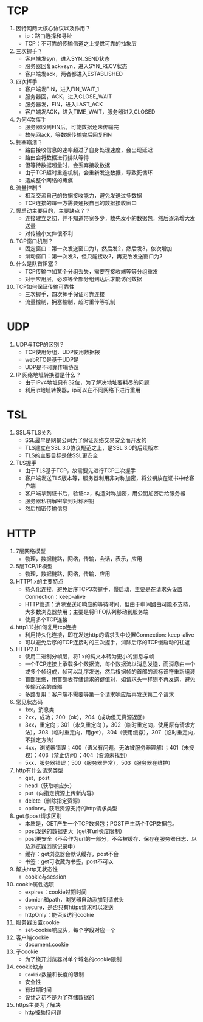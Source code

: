 # 

# TCP

1. 因特网两大核心协议以及作用？
   - ip：路由选择和寻址
   - TCP：不可靠的传输信道之上提供可靠的抽象层
2. 三次握手？
   - 客户端发syn，进入SYN_SEND状态
   - 服务器回复ack+syn，进入SYN_RECV状态
   - 客户端发ack，两者都进入ESTABLISHED
3. 四次挥手
   - 客户端发FIN，进入FIN_WAIT_1
   - 服务器回，ACK，进入CLOSE_WAIT
   - 服务器发，FIN，进入LAST_ACK
   - 客户端发ACK，进入TIME_WAIT，服务器进入CLOSED
4. 为何4次挥手
   - 服务器收到FIN后，可能数据还未传输完
   - 故先回ack，等数据传输完后回复FIN
5. 拥塞崩溃？
   - 路由接收信息的速率超过了自身处理速度，会出现延迟
   - 路由会将数据进行排队等待
   - 但等待数据超量时，会丢弃接收数据
   - 由于TCP超时重连机制，会重新发送数据，导致死循环
   - 造成整个网络的瘫痪
6. 流量控制？
   - 相互交流自己的数据接收能力，避免发送过多数据
   - TCP连接的每一方需要通报自己的数据接收窗口
7. 慢启动主要目的，主要缺点？？
   - 连接建立之初，并不知道带宽多少，故先发小的数据包，然后逐渐增大发送量
   - 对传输小文件很不利
8. TCP窗口机制？
   - 固定窗口：第一次发送窗口为1，然后发2，然后发3，依次增加
   - 滑动窗口：第一次发3，但只能接收2，再更改发送窗口为2
9. 什么是队首阻塞？
   - TCP传输中如某个分组丢失，需要在接收端等等分组重发
   - 对于应用层，必须等全部分组到达后才能访问数据
10. TCP如何保证传输可靠性
    - 三次握手，四次挥手保证可靠连接
    - 流量控制，拥塞控制，超时重传等机制

# UDP

1. UDP与TCP的区别？
   - TCP使用分组，UDP使用数据报
   - webRTC是基于UDP是
   - UDP是不可靠传输协议
2. IP 网络地址转换器是什么？
   - 由于IPv4地址只有32位，为了解决地址要耗尽的问题
   - 利用ip地址转换器，ip可以在不同网络下进行重用



# TSL

1. SSL与TLS关系
   - SSL最早是网景公司为了保证网络交易安全而开发的
   - TLS建立在SSL 3.0协议规范之上，是SSL 3.0的后续版本
   - TLS的主要目标是使SSL更安全
2. TLS握手
   - 由于TLS基于TCP，故需要先进行TCP三次握手
   - 客户端发送TLS版本等，服务器利用非对称加密，将公钥放在证书中给客户端
   - 客户端拿到证书后，验证ca，构造对称加密，用公钥加密后给服务器
   - 服务器私钥解密拿到对称密钥
   - 然后加密传输信息

# HTTP

1. 7层网络模型
   - 物理，数据链路，网络，传输，会话，表示，应用
2. 5层TCP/IP模型
   - 物理，数据链路，网络，传输，应用
3. HTTP1.x的主要特点
   - 持久化连接，避免后序TCP3次握手，慢启动，主要是在请求头设置Connection：keep-alive
   - HTTP管道：消除发送和响应的等待时间，但由于中间路由可能不支持，大多数浏览器禁用；主要是将FIFO队列移动到服务端
   - 使用多个TCP连接
4. http1.1时如何复用tcp连接
   - 利用持久化连接，即在发送http的请求头中设置Connection: keep-alive
   - 可以避免后序的TCP连接时的三次握手，消除后序的TCP慢启动的往返
5. HTTP2.0
   - 使用二进制分帧层，将1.x的纯文本转为更小的消息与帧
   - 一个TCP连接上承载多个数据流，每个数据流以消息发送，而消息由一个或多个帧组成，帧可以乱序发送，然后根据帧的首部的流标识符重新组装
   - 首部压缩，用首部表存储请求的键值对，如请求头一样则不再发送，避免传输冗余的首部
   - 多路复用：客户端不需要等第一个请求响应后再发送第二个请求
6. 常见状态码
   - 1xx，消息类
   - 2xx，成功；200（ok），204（成功但无资源返回）
   - 3xx，重定向；301（永久重定向 ），302（临时重定向，使用原有请求方法），303（临时重定向，用get），304（使用缓存），307（临时重定向，不指定方法）
   - 4xx，浏览器错误；400（语义有问题，无法被服务器理解）；401（未授权）；403（禁止访问）；404（资源未找到）
   - 5xx，服务器错误；500（服务器异常），503（服务器在维护）
7. http有什么请求类型
   - get，post
   - head（获取响应头）
   - put（向指定资源上传新内容）
   - delete（删除指定资源）
   - options，获取资源支持的http请求类型
8. get与post请求区别
   - 本质是，GET产生一个TCP数据包；POST产生两个TCP数据包。
   - post发送的数据更大（get有url长度限制） 
   - post更安全（不会作为url的一部分，不会被缓存、保存在服务器日志、以及浏览器浏览记录中） 
   - 缓存：get浏览器会默认缓存，post不会
   - 书签：get可收藏为书签，post不可以
9. 解决http无状态性
   - cookie与session
10. cookie属性选项
    - expires：cookie过期时间
    - domian和path，浏览器自动添加到请求头
    - secure，是否只有https请求可以发送
    - httpOnly：能否js访问cookie
11. 服务器设置cookie
    - set-cookie响应头，每个字段对应一个
12. 客户端cookie
    - document.cookie
13. 子cookie
    - 为了绕开浏览器对单个域名的cookie限制
14. cookie缺点
    - `Cookie`数量和长度的限制
    - 安全性
    - 有过期时间
    - 设计之初不是为了存储数据的
15. https主要为了解决
    - http被劫持问题